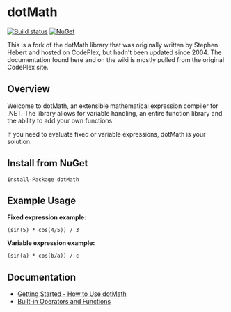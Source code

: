 # dotMath

[![Build status](https://ci.appveyor.com/api/projects/status/wn66aw4c38itlrsm?svg=true)](https://ci.appveyor.com/project/bcwood/dotmath) [![NuGet](https://img.shields.io/nuget/v/dotMath)](https://www.nuget.org/packages/dotMath/)

This is a fork of the dotMath library that was originally written by Stephen Hebert and hosted on CodePlex, but hadn't been updated since 2004. The documentation found here and on the wiki is mostly pulled from the original CodePlex site.

## Overview

Welcome to dotMath, an extensible mathematical expression compiler for .NET. The library allows for variable handling, an entire function library and the ability to add your own functions.

If you need to evaluate fixed or variable expressions, dotMath is your solution.

## Install from NuGet

    Install-Package dotMath
    
## Example Usage

**Fixed expression example:**

    (sin(5) * cos(4/5)) / 3

**Variable expression example:**

    (sin(a) * cos(b/a)) / c

## Documentation

* [Getting Started - How to Use dotMath](https://github.com/bcwood/dotMath/wiki/Getting-Started)
* [Built-in Operators and Functions](https://github.com/bcwood/dotMath/wiki/Built-in-Operators-and-Functions)
